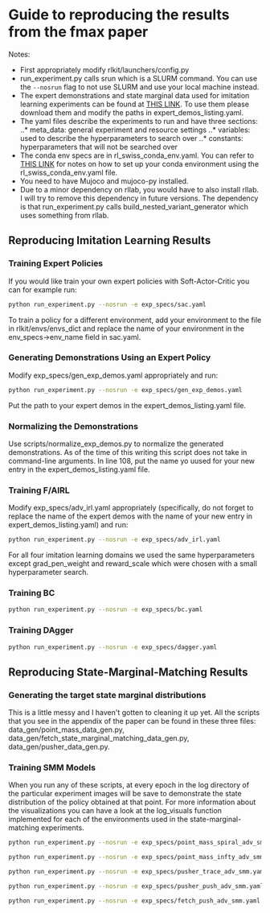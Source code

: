 # Guide to reproducing the results from the fmax paper
Notes:
- First appropriately modify rlkit/launchers/config.py
- run_experiment.py calls srun which is a SLURM command. You can use the `--nosrun` flag to not use SLURM and use your local machine instead.
- The expert demonstrations and state marginal data used for imitation learning experiments can be found at [THIS LINK](https://drive.google.com/drive/folders/1jwKb5FjFtAlvBUDdHiHJN0i7PsBCthfg?usp=sharing). To use them please download them and modify the paths in expert_demos_listing.yaml.
- The yaml files describe the experiments to run and have three sections:
..* meta_data: general experiment and resource settings
..* variables: used to describe the hyperparameters to search over
..* constants: hyperparameters that will not be searched over
- The conda env specs are in rl_swiss_conda_env.yaml. You can refer to [THIS LINK](https://docs.conda.io/projects/conda/en/latest/user-guide/tasks/manage-environments.html#create-env-from-file) for notes on how to set up your conda environment using the rl_swiss_conda_env.yaml file.
- You need to have Mujoco and mujoco-py installed.
- Due to a minor dependency on rllab, you would have to also install rllab. I will try to remove this dependency in future versions. The dependency is that run_experiment.py calls build_nested_variant_generator which uses something from rllab.

## Reproducing Imitation Learning Results
### Training Expert Policies
If you would like train your own expert policies with Soft-Actor-Critic you can for example run:
```bash
python run_experiment.py --nosrun -e exp_specs/sac.yaml
```
To train a policy for a different environment, add your environment to the file in rlkit/envs/envs_dict and replace the name of your environment in the env_specs->env_name field in sac.yaml.

### Generating Demonstrations Using an Expert Policy
Modify exp_specs/gen_exp_demos.yaml appropriately and run:
```bash
python run_experiment.py --nosrun -e exp_specs/gen_exp_demos.yaml
```
Put the path to your expert demos in the expert_demos_listing.yaml file.

### Normalizing the Demonstrations
Use scripts/normalize_exp_demos.py to normalize the generated demonstrations. As of the time of this writing this script does not take in command-line arguments. In line 108, put the name yo uused for your new entry in the expert_demos_listing.yaml file.

### Training F/AIRL
Modify exp_specs/adv_irl.yaml appropriately (specifically, do not forget to replace the name of the expert demos with the name of your new entry in expert_demos_listing.yaml) and run:
```bash
python run_experiment.py --nosrun -e exp_specs/adv_irl.yaml
```
For all four imitation learning domains we used the same hyperparameters except grad_pen_weight and reward_scale which were chosen with a small hyperparameter search.

### Training BC
```bash
python run_experiment.py --nosrun -e exp_specs/bc.yaml
```

### Training DAgger
```bash
python run_experiment.py --nosrun -e exp_specs/dagger.yaml
```

## Reproducing State-Marginal-Matching Results
### Generating the target state marginal distributions
This is a little messy and I haven't gotten to cleaning it up yet. All the scripts that you see in the appendix of the paper can be found in these three files: data_gen/point_mass_data_gen.py, data_gen/fetch_state_marginal_matching_data_gen.py, data_gen/pusher_data_gen.py.

### Training SMM Models
When you run any of these scripts, at every epoch in the log directory of the particular experiment images will be save to demonstrate the state distribution of the policy obtained at that point. For more information about the visualizations you can have a look at the log_visuals function implemented for each of the environments used in the state-marginal-matching experiments.
```bash
python run_experiment.py --nosrun -e exp_specs/point_mass_spiral_adv_smm.yaml
```
```bash
python run_experiment.py --nosrun -e exp_specs/point_mass_infty_adv_smm.yaml
```
```bash
python run_experiment.py --nosrun -e exp_specs/pusher_trace_adv_smm.yaml
```
```bash
python run_experiment.py --nosrun -e exp_specs/pusher_push_adv_smm.yaml
```
```bash
python run_experiment.py --nosrun -e exp_specs/fetch_push_adv_smm.yaml
```
